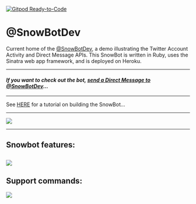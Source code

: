 [![Gitpod Ready-to-Code](https://img.shields.io/badge/Gitpod-Ready--to--Code-blue?logo=gitpod)](https://gitpod.io/#https://github.com/twitterdev/SnowBotDev) 

# @SnowBotDev
Current home of the [@SnowBotDev](https://twitter.com/SnowBotDev), a demo illustrating the Twitter Account Activity and Direct Message APIs. This SnowBot is written in Ruby, uses the Sinatra web app framework, and is deployed on Heroku. 

---------------------
 ####  *If you want to check out the bot, [send a Direct Message to @SnowBotDev](https://twitter.com/messages/compose?recipient_id=906948460078698496)...*
---------------------

See [HERE](https://github.com/twitterdev/SnowBotDev/wiki) for a tutorial on building the SnowBot...

---------------------


![](https://github.com/twitterdev/SnowBotDev/blob/master/docs/screenshots/snowbot_profile.jpg)

---------------------
Snowbot features:
---------------------
![](https://github.com/twitterdev/SnowBotDev/blob/master/docs/screenshots/snowbot_features.png)
---------------------
Support commands:
---------------------
![](https://github.com/twitterdev/SnowBotDev/blob/master/docs/screenshots/help_commands.jpg)



